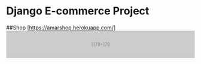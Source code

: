# Django E-commerce Project

##Shop [https://amarshop.herokuapp.com/]
![GitHub Logo](/static/img/fashion-banner.jpg)
